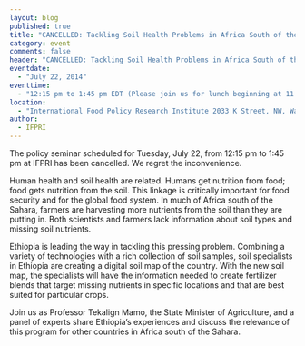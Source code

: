 ```yaml
---
layout: blog
published: true
title: "CANCELLED: Tackling Soil Health Problems in Africa South of the Sahara"
category: event
comments: false
header: "CANCELLED: Tackling Soil Health Problems in Africa South of the Sahara"
eventdate: 
  - "July 22, 2014"
eventtime: 
  - "12:15 pm to 1:45 pm EDT (Please join us for lunch beginning at 11:45 am); Live webcast coming up at the scheduled time."
location: 
  - "International Food Policy Research Institute 2033 K Street, NW, Washington, DC Fourth Floor Conference Facility"
author: 
  - IFPRI
---
```




The policy seminar scheduled for Tuesday, July 22, from 12:15 pm to 1:45 pm at IFPRI has been cancelled. We regret the inconvenience.

Human health and soil health are related. Humans get nutrition from food; food gets nutrition from the soil. This linkage is critically important for food security and for the global food system. In much of Africa south of the Sahara, farmers are harvesting more nutrients from the soil than they are putting in. Both scientists and farmers lack information about soil types and missing soil nutrients.

Ethiopia is leading the way in tackling this pressing problem. Combining a variety of technologies with a rich collection of soil samples, soil specialists in Ethiopia are creating a digital soil map of the country. With the new soil map, the specialists will have the information needed to create fertilizer blends that target missing nutrients in specific locations and that are best suited for particular crops.

Join us as Professor Tekalign Mamo, the State Minister of Agriculture, and a panel of experts share Ethiopia’s experiences and discuss the relevance of this program for other countries in Africa south of the Sahara.
